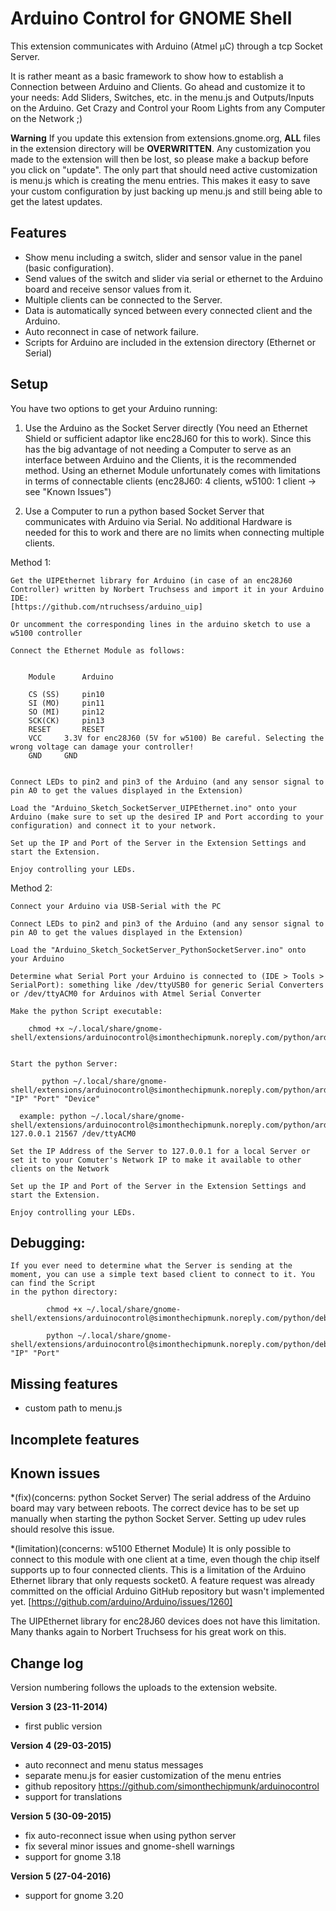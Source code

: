 # Arduino Control for GNOME Shell
This extension communicates with Arduino (Atmel µC) through a tcp Socket Server.

It is rather meant as a basic framework to show how to establish a Connection between Arduino and Clients. Go ahead and customize it to your needs: Add Sliders, Switches, etc. in the menu.js and Outputs/Inputs on the Arduino. Get Crazy and Control your Room Lights from any Computer on the Network ;)

**Warning**
If you update this extension from extensions.gnome.org, **ALL** files in the extension directory will be **OVERWRITTEN**. Any customization you made to the extension will then be lost, so please make a backup before you click on "update".
The only part that should need active customization is menu.js which is creating the menu entries. This makes it easy to save your custom configuration by just backing up menu.js and still being able to get the latest updates.



## Features
* Show menu including a switch, slider and sensor value in the panel (basic configuration).
* Send values of the switch and slider via serial or ethernet to the Arduino board and receive sensor values from it.
* Multiple clients can be connected to the Server.
* Data is automatically synced between every connected client and the Arduino.
* Auto reconnect in case of network failure.
* Scripts for Arduino are included in the extension directory (Ethernet or Serial)





## Setup
You have two options to get your Arduino running:


1. Use the Arduino as the Socket Server directly (You need an Ethernet Shield or sufficient adaptor like enc28J60 for this to work). Since this has the big advantage of not needing a Computer to serve as an interface between Arduino and the Clients, it is the recommended method. Using an ethernet Module unfortunately comes with limitations in terms of connectable clients (enc28J60: 4 clients, w5100: 1 client -> see "Known Issues")

2. Use a Computer to run a python based Socket Server that communicates with Arduino via Serial. No additional Hardware is needed for this to work and there are no limits when connecting multiple clients.





  Method 1:

	Get the UIPEthernet library for Arduino (in case of an enc28J60 Controller) written by Norbert Truchsess and import it in your Arduino IDE:
	[https://github.com/ntruchsess/arduino_uip]
	
	Or uncomment the corresponding lines in the arduino sketch to use a w5100 controller

	Connect the Ethernet Module as follows:


		Module		Arduino

		CS (SS)		pin10	
		SI (MO)		pin11
		SO (MI)		pin12
		SCK(CK)		pin13
		RESET		RESET
		VCC		3.3V for enc28J60 (5V for w5100) Be careful. Selecting the wrong voltage can damage your controller!
		GND		GND


	Connect LEDs to pin2 and pin3 of the Arduino (and any sensor signal to pin A0 to get the values displayed in the Extension)

	Load the "Arduino_Sketch_SocketServer_UIPEthernet.ino" onto your Arduino (make sure to set up the desired IP and Port according to your configuration) and connect it to your network.

	Set up the IP and Port of the Server in the Extension Settings and start the Extension.

	Enjoy controlling your LEDs.




  Method 2:

	Connect your Arduino via USB-Serial with the PC

	Connect LEDs to pin2 and pin3 of the Arduino (and any sensor signal to pin A0 to get the values displayed in the Extension)

	Load the "Arduino_Sketch_SocketServer_PythonSocketServer.ino" onto your Arduino

	Determine what Serial Port your Arduino is connected to (IDE > Tools > SerialPort): something like /dev/ttyUSB0 for generic Serial Converters 
	or /dev/ttyACM0 for Arduinos with Atmel Serial Converter

	Make the python Script executable:

		chmod +x ~/.local/share/gnome-shell/extensions/arduinocontrol@simonthechipmunk.noreply.com/python/arduino_socketserver.py


	Start the python Server:

		   python ~/.local/share/gnome-shell/extensions/arduinocontrol@simonthechipmunk.noreply.com/python/arduino_socketserver.py "IP" "Port" "Device"

	  example: python ~/.local/share/gnome-shell/extensions/arduinocontrol@simonthechipmunk.noreply.com/python/arduino_socketserver.py 127.0.0.1 21567 /dev/ttyACM0

	Set the IP Address of the Server to 127.0.0.1 for a local Server or set it to your Comuter's Network IP to make it available to other clients on the Network

	Set up the IP and Port of the Server in the Extension Settings and start the Extension.

	Enjoy controlling your LEDs.





## Debugging:

	If you ever need to determine what the Server is sending at the moment, you can use a simple text based client to connect to it. You can find the Script 
	in the python directory:

			chmod +x ~/.local/share/gnome-shell/extensions/arduinocontrol@simonthechipmunk.noreply.com/python/debug_socketclient.py

			python ~/.local/share/gnome-shell/extensions/arduinocontrol@simonthechipmunk.noreply.com/python/debug_socketclient.py "IP" "Port"







## Missing features
* custom path to menu.js





## Incomplete features





## Known issues
*(fix)(concerns: python Socket Server) The serial address of the Arduino board may vary between reboots. The correct device has to be set up manually when starting the python Socket Server. Setting up udev rules should resolve this issue.

*(limitation)(concerns: w5100 Ethernet Module) It is only possible to connect to this module with one client at a time, even though the chip itself supports up to four connected clients. This is a limitation of the Arduino Ethernet library that only requests socket0. A feature request was already committed on the official Arduino GitHub repository but wasn't implemented yet.
[https://github.com/arduino/Arduino/issues/1260]

The UIPEthernet library for enc28J60 devices does not have this limitation. Many thanks again to Norbert Truchsess for his great work on this.








## Change log
Version numbering follows the uploads to the extension website.

**Version 3 (23-11-2014)**
* first public version

**Version 4 (29-03-2015)**
* auto reconnect and menu status messages
* separate menu.js for easier customization of the menu entries
* github repository https://github.com/simonthechipmunk/arduinocontrol
* support for translations

**Version 5 (30-09-2015)**
* fix auto-reconnect issue when using python server
* fix several minor issues and gnome-shell warnings
* support for gnome 3.18

**Version 5 (27-04-2016)**
* support for gnome 3.20




